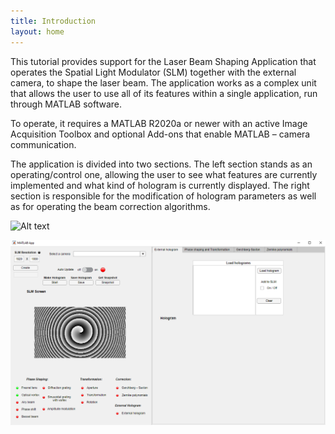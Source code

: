 ```yaml
---
title: Introduction
layout: home
---
```


This tutorial provides support for the Laser Beam Shaping Application that operates the Spatial Light Modulator (SLM) together with the external camera, to shape the laser beam. The application works as a complex unit that allows the user to use all of its features within a single application, run through MATLAB software.

To operate, it requires a MATLAB R2020a or newer with an active Image Acquisition Toolbox and optional Add-ons that enable MATLAB – camera communication. 

The application is divided into two sections. The left section stands as an operating/control one, allowing the user to see what features are currently implemented and what kind of hologram is currently displayed. The right section is responsible for the modification of hologram parameters as well as for operating the beam correction algorithms. 

<img src="lbsa/assets/image/App_overview.png" alt="Alt text" title="Optional title">

![](/docs/App_overview.png)
